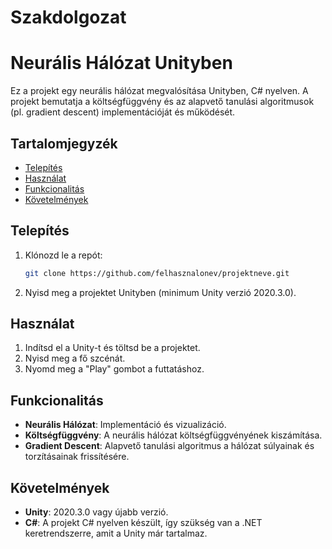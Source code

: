 # Szakdolgozat

# Neurális Hálózat Unityben

Ez a projekt egy neurális hálózat megvalósítása Unityben, C# nyelven. A projekt bemutatja a költségfüggvény és az alapvető tanulási algoritmusok (pl. gradient descent) implementációját és működését.

## Tartalomjegyzék
- [Telepítés](#telepítés)
- [Használat](#használat)
- [Funkcionalitás](#funkcionalitás)
- [Követelmények](#követelmények)

## Telepítés

1. Klónozd le a repót:
   ```bash
   git clone https://github.com/felhasznalonev/projektneve.git
   ```
2. Nyisd meg a projektet Unityben (minimum Unity verzió 2020.3.0).

## Használat

1. Indítsd el a Unity-t és töltsd be a projektet.
2. Nyisd meg a fő szcénát.
3. Nyomd meg a "Play" gombot a futtatáshoz.

## Funkcionalitás

- **Neurális Hálózat**: Implementáció és vizualizáció.
- **Költségfüggvény**: A neurális hálózat költségfüggvényének kiszámítása.
- **Gradient Descent**: Alapvető tanulási algoritmus a hálózat súlyainak és torzításainak frissítésére.

## Követelmények

- **Unity**: 2020.3.0 vagy újabb verzió.
- **C#**: A projekt C# nyelven készült, így szükség van a .NET keretrendszerre, amit a Unity már tartalmaz.
